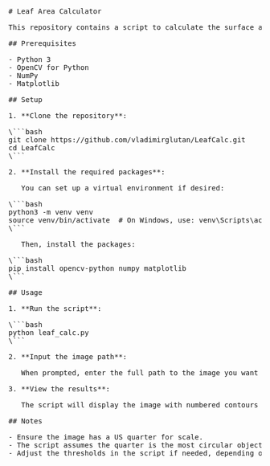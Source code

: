 <pre>
# Leaf Area Calculator

This repository contains a script to calculate the surface area of leaves in an image using a US quarter as a reference for scale.

## Prerequisites

- Python 3
- OpenCV for Python
- NumPy
- Matplotlib

## Setup

1. **Clone the repository**:

\```bash
git clone https://github.com/vladimirglutan/LeafCalc.git
cd LeafCalc
\```

2. **Install the required packages**:

   You can set up a virtual environment if desired:

\```bash
python3 -m venv venv
source venv/bin/activate  # On Windows, use: venv\Scripts\activate
\```

   Then, install the packages:

\```bash
pip install opencv-python numpy matplotlib
\```

## Usage

1. **Run the script**:

\```bash
python leaf_calc.py
\```

2. **Input the image path**:

   When prompted, enter the full path to the image you want to analyze.

3. **View the results**:

   The script will display the image with numbered contours around each leaf and the quarter. In the terminal, you'll see the calculated area for each leaf.

## Notes

- Ensure the image has a US quarter for scale.
- The script assumes the quarter is the most circular object in the image.
- Adjust the thresholds in the script if needed, depending on the quality and resolution of your images.
</pre>
